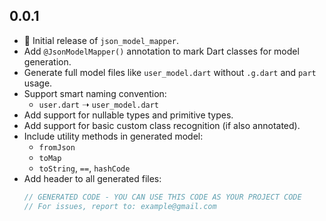 ## 0.0.1

- 🎉 Initial release of `json_model_mapper`.
- Add `@JsonModelMapper()` annotation to mark Dart classes for model generation.
- Generate full model files like `user_model.dart` without `.g.dart` and `part` usage.
- Support smart naming convention:
    - `user.dart` ➝ `user_model.dart`
- Add support for nullable types and primitive types.
- Add support for basic custom class recognition (if also annotated).
- Include utility methods in generated model:
    - `fromJson`
    - `toMap`
    - `toString`, `==`, `hashCode`
- Add header to all generated files:
  ```dart
  // GENERATED CODE - YOU CAN USE THIS CODE AS YOUR PROJECT CODE
  // For issues, report to: example@gmail.com
